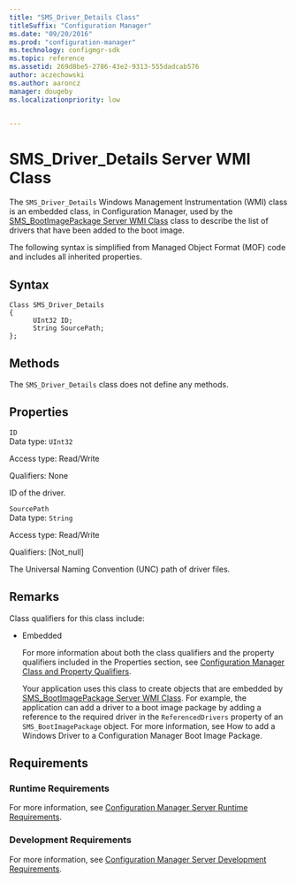 ```yaml
---
title: "SMS_Driver_Details Class"
titleSuffix: "Configuration Manager"
ms.date: "09/20/2016"
ms.prod: "configuration-manager"
ms.technology: configmgr-sdk
ms.topic: reference
ms.assetid: 269d8be5-2786-43e2-9313-555dadcab576
author: aczechowski
ms.author: aaroncz
manager: dougebyms.localizationpriority: low


---
```

# SMS_Driver_Details Server WMI Class
The `SMS_Driver_Details` Windows Management Instrumentation (WMI) class is an embedded class, in Configuration Manager, used by the [SMS_BootImagePackage Server WMI Class](../../../develop/reference/osd/sms_bootimagepackage-server-wmi-class.md) class to describe the list of drivers that have been added to the boot image.  

 The following syntax is simplified from Managed Object Format (MOF) code and includes all inherited properties.  

## Syntax  

```  
Class SMS_Driver_Details  
{  
      UInt32 ID;  
      String SourcePath;  
};  
```  

## Methods  
 The `SMS_Driver_Details` class does not define any methods.  

## Properties  
 `ID`  
 Data type: `UInt32`  

 Access type: Read/Write  

 Qualifiers: None  

 ID of the driver.  

 `SourcePath`  
 Data type: `String`  

 Access type: Read/Write  

 Qualifiers: [Not_null]  

 The Universal Naming Convention (UNC) path of driver files.  

## Remarks  
 Class qualifiers for this class include:  

- Embedded  

  For more information about both the class qualifiers and the property qualifiers included in the Properties section, see [Configuration Manager Class and Property Qualifiers](../../../develop/reference/misc/class-and-property-qualifiers.md).  

  Your application uses this class to create objects that are embedded by [SMS_BootImagePackage Server WMI Class](../../../develop/reference/osd/sms_bootimagepackage-server-wmi-class.md). For example, the application can add a driver to a boot image package by adding a reference to the required driver in the `ReferencedDrivers` property of an `SMS_BootImagePackage` object. For more information, see How to add a Windows Driver to a Configuration Manager Boot Image Package.  

## Requirements  

### Runtime Requirements  
 For more information, see [Configuration Manager Server Runtime Requirements](../../../develop/core/reqs/server-runtime-requirements.md).  

### Development Requirements  
 For more information, see [Configuration Manager Server Development Requirements](../../../develop/core/reqs/server-development-requirements.md).  
